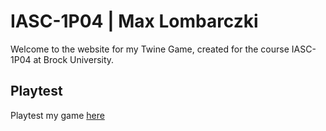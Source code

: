 # IASC-1P04 | Max Lombarczki

Welcome to the website for my Twine Game, created for the course IASC-1P04 at Brock University.

## Playtest 

Playtest my game [here]() 
